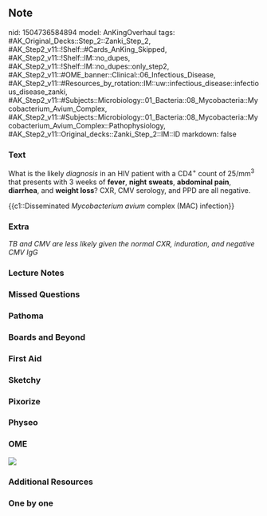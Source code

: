 ## Note
nid: 1504736584894
model: AnKingOverhaul
tags: #AK_Original_Decks::Step_2::Zanki_Step_2, #AK_Step2_v11::!Shelf::#Cards_AnKing_Skipped, #AK_Step2_v11::!Shelf::IM::no_dupes, #AK_Step2_v11::!Shelf::IM::no_dupes::only_step2, #AK_Step2_v11::#OME_banner::Clinical::06_Infectious_Disease, #AK_Step2_v11::#Resources_by_rotation::IM::uw::infectious_disease::infectious_disease_zanki, #AK_Step2_v11::#Subjects::Microbiology::01_Bacteria::08_Mycobacteria::Mycobacterium_Avium_Complex, #AK_Step2_v11::#Subjects::Microbiology::01_Bacteria::08_Mycobacteria::Mycobacterium_Avium_Complex::Pathophysiology, #AK_Step2_v11::Original_decks::Zanki_Step_2::IM::ID
markdown: false

### Text
What is the likely <i>diagnosis</i> in an HIV patient with a
CD4<sup>+</sup> count of 25/mm<sup>3</sup> that presents with 3
weeks of <b>fever</b>, <b>night</b> <b>sweats</b>, <b>abdominal
pain</b>, <b>diarrhea</b>, and <b>weight loss</b>? CXR, CMV
serology, and PPD are all negative.
<div>
  {{c1::Disseminated <i>Mycobacterium avium</i> complex (MAC)
  infection}}
</div>

### Extra
<i>TB and CMV are less likely given the normal CXR, induration, and
negative CMV IgG</i>

### Lecture Notes


### Missed Questions


### Pathoma


### Boards and Beyond


### First Aid


### Sketchy


### Pixorize


### Physeo


### OME
<div class="ome-widget">
  <a href=
  "https://onlinemeded.org/spa/infectious-disease?ref=anki"><img src="_OME_AnkiFlashcards_Topic_5.png"></a>
</div>

### Additional Resources


### One by one

